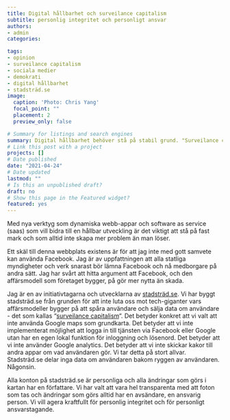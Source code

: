 ```yaml
---
title: Digital hållbarhet och surveilance capitalism
subtitle: personlig integritet och personligt ansvar
authors:
- admin
categories: 

tags: 
- opinion
- surveilance capitalism
- sociala medier
- demokrati
- digital hållbarhet
- stadsträd.se
image:
  caption: 'Photo: Chris Yang'
  focal_point: ""
  placement: 2
  preview_only: false

# Summary for listings and search engines
summary: Digital hållbarhet behöver stå på stabil grund. "Surveilance capitalism" underminerar demokratin.
# Link this post with a project
projects: []
# Date published
date: "2021-04-24"
# Date updated
lastmod: ""
# Is this an unpublished draft?
draft: no
# Show this page in the Featured widget?
featured: yes
---
```


Med nya verktyg som dynamiska webb-appar och software as service (saas) som vill bidra till en hållbar utveckling är det viktigt att stå på fast mark och som alltid inte skapa mer problem än man löser. 

Ett skäl till denna webbplats existens är för att jag inte med gott samvete kan använda Facebook. Jag är av uppfattningen att alla statliga myndigheter och verk snarast bör lämna Facebook och nå medborgare på andra sätt.  Jag har svårt att hitta argument 	 att Facebook, och den affärsmodell som företaget bygger, på gör mer nytta än skada.

Jag är en av initiativtagarna och utvecklarna av [stadsträd.se](www.stadsträd.se). Vi har byggt stadsträd.se från grunden för att inte luta oss mot tech-giganter vars affärsmodeller bygger på att spåra användare och sälja data om användare - det som kallas “[surveilance capitalism](https://news.harvard.edu/gazette/story/2019/03/harvard-professor-says-surveillance-capitalism-is-undermining-democracy/)“. Det betyder konkret att vi valt att inte använda Google maps som grundkarta. Det betyder att vi inte implementerat möjlighet att logga in till tjänsten via Facebook eller Google utan har en egen lokal funktion för inloggning och lösenord. Det betyder att vi inte använder Google analytics. Det betyder att vi inte skickar kakor till andra appar om vad användaren gör. Vi tar detta på stort allvar. Stadsträd.se delar inga data om användaren bakom ryggen av användaren. Någonsin.

Alla konton på stadsträd.se är personliga och alla ändringar som görs i kartan har en författare. Vi har valt att vara hel transparenta med att foton som tas och ändringar som görs alltid har en avsändare, en ansvarig person. Vi vill agera kraftfullt för personlig integritet och för personligt ansvarstagande. 
